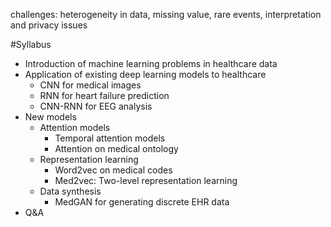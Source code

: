 challenges: heterogeneity in data, missing value, rare events, interpretation
and privacy issues

#Syllabus

* Introduction of machine learning problems in healthcare data
* Application of existing deep learning models to healthcare
  * CNN for medical images
  * RNN for heart failure prediction
  * CNN-RNN for EEG analysis
* New models
  * Attention models
    * Temporal attention models
    * Attention on medical ontology
  * Representation learning
    * Word2vec on medical codes
    * Med2vec: Two-level representation learning
  * Data synthesis
    * MedGAN for generating discrete EHR data
* Q&A
